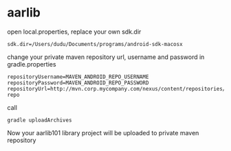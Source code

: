 # aarlib


open local.properties, replace your own sdk.dir

```
sdk.dir=/Users/dudu/Documents/programs/android-sdk-macosx
```


change your private maven repository url, username and password in gradle.properties
```
repositoryUsername=MAVEN_ANDROID_REPO_USERNAME
repositoryPassword=MAVEN_ANDROID_REPO_PASSWORD
repositoryUrl=http://mvn.corp.mycompany.com/nexus/content/repositories/android-repo
```

call 
```
gradle uploadArchives
```

Now your aarlib101 library project will be uploaded to private maven repository
